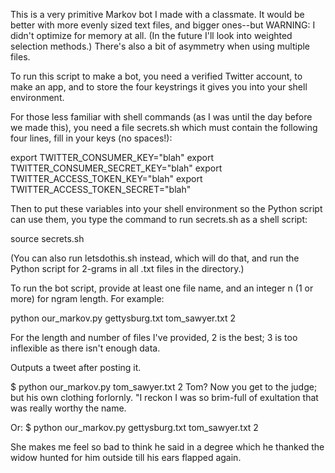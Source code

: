 This is a very primitive Markov bot I made with a classmate.  It would be better with more evenly sized text files, and bigger ones--but WARNING: I didn't optimize for memory at all.  (In the future I'll look into weighted selection methods.)  There's also a bit of asymmetry when using multiple files.

To run this script to make a bot, you need a verified Twitter account, to make an app, and to store the four keystrings it gives you into your shell environment.

For those less familiar with shell commands (as I was until the day before we made this), you need a file secrets.sh which must contain the following four lines, fill in your keys (no spaces!):

export TWITTER_CONSUMER_KEY="blah"
export TWITTER_CONSUMER_SECRET_KEY="blah"
export TWITTER_ACCESS_TOKEN_KEY="blah"
export TWITTER_ACCESS_TOKEN_SECRET="blah"

Then to put these variables into your shell environment so the Python script can use them, you type the command to run secrets.sh as a shell script:

source secrets.sh

(You can also run letsdothis.sh instead, which will do that, and run the Python script for 2-grams in all .txt files in the directory.)

To run the bot script, provide at least one file name, and an integer n (1 or more) for ngram length.  For example:

python our_markov.py gettysburg.txt tom_sawyer.txt 2

For the length and number of files I've provided, 2 is the best; 3 is too inflexible as there isn't enough data.

Outputs a tweet after posting it.

$ python our_markov.py tom_sawyer.txt 2
Tom? Now you get to the judge; but his own clothing forlornly. "I reckon I was so brim-full of exultation that was really worthy the name.

Or:
$ python our_markov.py gettysburg.txt tom_sawyer.txt 2

She makes me feel so bad to think he said in a degree which he thanked the widow hunted for him outside till his ears flapped again.